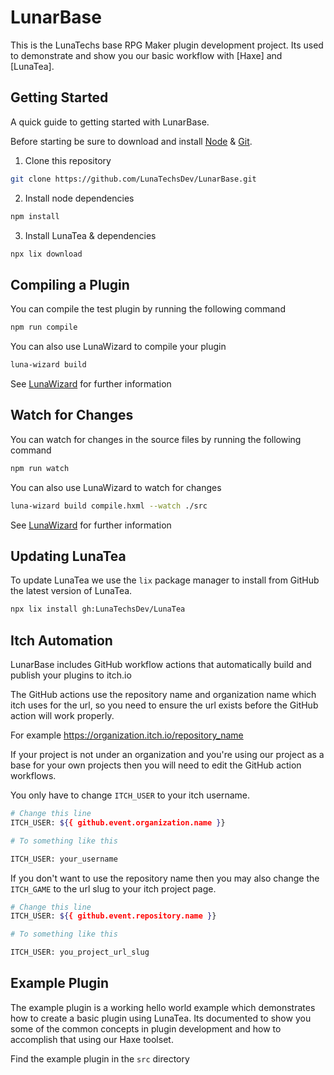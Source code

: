 # LunarBase

This is the LunaTechs base RPG Maker plugin development project. Its used to
demonstrate and show you our basic workflow with [Haxe] and [LunaTea].

## Getting Started
A quick guide to getting started with LunarBase.

Before starting be sure to download and install [Node](https://nodejs.org/en/) & [Git](https://git-scm.com/).

1. Clone this repository

```bash
git clone https://github.com/LunaTechsDev/LunarBase.git
```

2. Install node dependencies

```bash
npm install
```

3. Install LunaTea & dependencies

```bash
npx lix download
```

## Compiling a Plugin
You can compile the test plugin by running the following command

```bash
npm run compile
```
You can also use LunaWizard to compile your plugin

```bash
luna-wizard build
```

See [LunaWizard](https://github.com/lunatechsdev/lunawizard) for further information


## Watch for Changes
You can watch for changes in the source files by running the following command

```bash
npm run watch
```
You can also use LunaWizard to watch for changes

```bash
luna-wizard build compile.hxml --watch ./src
```
See [LunaWizard](https://github.com/lunatechsdev/lunawizard) for further information

## Updating LunaTea
To update LunaTea we use the `lix` package manager to install from GitHub the
latest version of LunaTea.

```bash
npx lix install gh:LunaTechsDev/LunaTea
```

## Itch Automation
LunarBase includes GitHub workflow actions that automatically build and publish
your plugins to itch.io

The GitHub actions use the repository name and organization name which
itch uses for the url, so you need to ensure the url exists before the
GitHub action will work properly. 

For example https://organization.itch.io/repository_name

If your project is not under an organization and you're using our project as
a base for your own projects then you will need to edit the GitHub action
workflows.

You only have to change `ITCH_USER` to your itch username.

```bash
# Change this line
ITCH_USER: ${{ github.event.organization.name }}

# To something like this

ITCH_USER: your_username
```


If you don't want to use the repository name then you may also change the
`ITCH_GAME` to the url slug to your itch project page.

```bash
# Change this line
ITCH_USER: ${{ github.event.repository.name }}

# To something like this

ITCH_USER: you_project_url_slug
```

## Example Plugin
The example plugin is a working hello world example which demonstrates how to
create a basic plugin using LunaTea. Its documented to show you some of
the common concepts in plugin development and how to accomplish that using our
Haxe toolset.

Find the example plugin in the `src` directory
